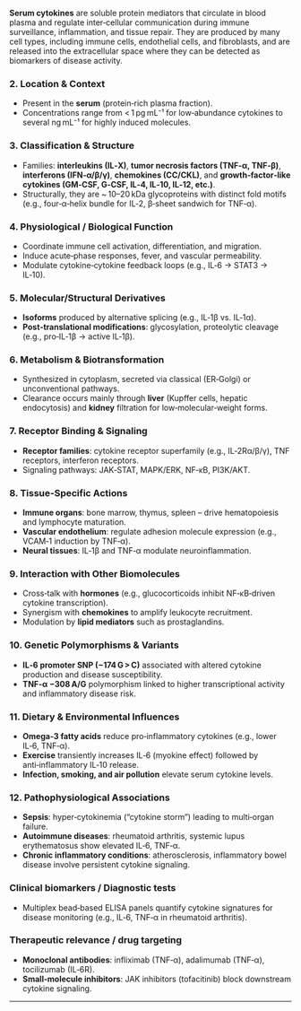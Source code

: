 **Serum cytokines** are soluble protein mediators that circulate in blood plasma and regulate inter‑cellular communication during immune surveillance, inflammation, and tissue repair.  They are produced by many cell types, including immune cells, endothelial cells, and fibroblasts, and are released into the extracellular space where they can be detected as biomarkers of disease activity.

### 2. Location & Context
- Present in the **serum** (protein‑rich plasma fraction).  
- Concentrations range from < 1 pg mL⁻¹ for low‑abundance cytokines to several ng mL⁻¹ for highly induced molecules.  

### 3. Classification & Structure
- Families: **interleukins (IL‑X)**, **tumor necrosis factors (TNF‑α, TNF‑β)**, **interferons (IFN‑α/β/γ)**, **chemokines (CC/CKL)**, and **growth‑factor‑like cytokines (GM‑CSF, G‑CSF, IL‑4, IL‑10, IL‑12, etc.)**.  
- Structurally, they are ~ 10–20 kDa glycoproteins with distinct fold motifs (e.g., four‑α‑helix bundle for IL‑2, β‑sheet sandwich for TNF‑α).  

### 4. Physiological / Biological Function
- Coordinate immune cell activation, differentiation, and migration.  
- Induce acute‑phase responses, fever, and vascular permeability.  
- Modulate cytokine‑cytokine feedback loops (e.g., IL‑6 → STAT3 → IL‑10).  

### 5. Molecular/Structural Derivatives
- **Isoforms** produced by alternative splicing (e.g., IL‑1β vs. IL‑1α).  
- **Post‑translational modifications**: glycosylation, proteolytic cleavage (e.g., pro‑IL‑1β → active IL‑1β).  

### 6. Metabolism & Biotransformation
- Synthesized in cytoplasm, secreted via classical (ER‑Golgi) or unconventional pathways.  
- Clearance occurs mainly through **liver** (Kupffer cells, hepatic endocytosis) and **kidney** filtration for low‑molecular‑weight forms.  

### 7. Receptor Binding & Signaling
- **Receptor families**: cytokine receptor superfamily (e.g., IL‑2Rα/β/γ), TNF receptors, interferon receptors.  
- Signaling pathways: JAK‑STAT, MAPK/ERK, NF‑κB, PI3K/AKT.  

### 8. Tissue‑Specific Actions
- **Immune organs**: bone marrow, thymus, spleen – drive hematopoiesis and lymphocyte maturation.  
- **Vascular endothelium**: regulate adhesion molecule expression (e.g., VCAM‑1 induction by TNF‑α).  
- **Neural tissues**: IL‑1β and TNF‑α modulate neuroinflammation.  

### 9. Interaction with Other Biomolecules
- Cross‑talk with **hormones** (e.g., glucocorticoids inhibit NF‑κB‑driven cytokine transcription).  
- Synergism with **chemokines** to amplify leukocyte recruitment.  
- Modulation by **lipid mediators** such as prostaglandins.  

### 10. Genetic Polymorphisms & Variants
- **IL‑6 promoter SNP (−174 G > C)** associated with altered cytokine production and disease susceptibility.  
- **TNF‑α −308 A/G** polymorphism linked to higher transcriptional activity and inflammatory disease risk.  

### 11. Dietary & Environmental Influences
- **Omega‑3 fatty acids** reduce pro‑inflammatory cytokines (e.g., lower IL‑6, TNF‑α).  
- **Exercise** transiently increases IL‑6 (myokine effect) followed by anti‑inflammatory IL‑10 release.  
- **Infection, smoking, and air pollution** elevate serum cytokine levels.  

### 12. Pathophysiological Associations
- **Sepsis**: hyper‑cytokinemia (“cytokine storm”) leading to multi‑organ failure.  
- **Autoimmune diseases**: rheumatoid arthritis, systemic lupus erythematosus show elevated IL‑6, TNF‑α.  
- **Chronic inflammatory conditions**: atherosclerosis, inflammatory bowel disease involve persistent cytokine signaling.  

### Clinical biomarkers / Diagnostic tests
- Multiplex bead‑based ELISA panels quantify cytokine signatures for disease monitoring (e.g., IL‑6, TNF‑α in rheumatoid arthritis).  

### Therapeutic relevance / drug targeting
- **Monoclonal antibodies**: infliximab (TNF‑α), adalimumab (TNF‑α), tocilizumab (IL‑6R).  
- **Small‑molecule inhibitors**: JAK inhibitors (tofacitinib) block downstream cytokine signaling.  

---